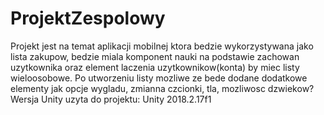 # ProjektZespolowy
Projekt jest na temat aplikacji mobilnej ktora bedzie wykorzystywana jako lista zakupow, bedzie miala komponent nauki na podstawie zachowan uzytkownika oraz element laczenia uzytkownikow(konta) by miec listy wieloosobowe. 
Po utworzeniu listy mozliwe ze bede dodane dodatkowe elementy jak opcje wygladu, zmianna czcionki, tla, mozliwosc dzwiekow?
Wersja Unity uzyta do projektu: Unity 2018.2.17f1
